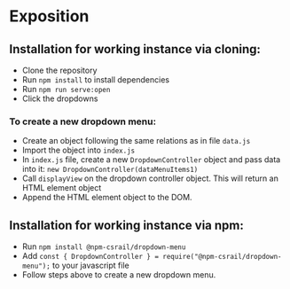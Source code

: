 # Exposition
## Installation for working instance via cloning:
* Clone the repository
* Run `npm install` to install dependencies
* Run `npm run serve:open`
* Click the dropdowns

### To create a new dropdown menu:
* Create an object following the same relations as in file `data.js`
* Import the object into `index.js`
* In `index.js` file, create a new `DropdownController` object and pass data into it: `new DropdownController(dataMenuItems1)`
* Call `displayView` on the dropdown controller object.  This will return an HTML element object
* Append the HTML element object to the DOM.

## Installation for working instance via npm:
* Run `npm install @npm-csrail/dropdown-menu`
* Add `const { DropdownController } = require("@npm-csrail/dropdown-menu");` to your javascript file
* Follow steps above to create a new dropdown menu.
